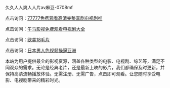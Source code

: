 久久人人爽人人片av麻豆-0708mf

点击访问：<a href="https://bered.pages.dev/">77777免费观看高清完整喜剧电视剧推</a>

点击访问：<a href="https://rtj-3zo.pages.dev/">午马影视免费观看电视剧大全</a>

点击访问：<a href="https://vassv.pages.dev/">欧美18毛片</a>

点击访问：<a href="https://gsd-agv.pages.dev/">日本男人色视频操逼亚洲</a>

本站为用户提供最全的影视资源，涵盖各种类型的电影、电视剧、综艺等，满足不同观众的需求。无论是经典老片，还是最新上映的影片，我们都确保及时更新，并保持高清流畅播放体验。无需注册、无需广告，点击即可观看。让您随时享受电影、电视剧带来的精彩时光。

<span style="display:none;">[Canonical link](）</span>
